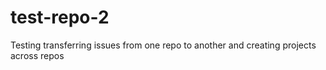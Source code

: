# test-repo-2
Testing transferring issues from one repo to another and creating projects across repos
